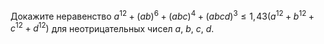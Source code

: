Докажите неравенство $a^{12}+(ab)^6+(abc)^4+(abcd)^3\leq 1,\!43(a^{12}+b^{12}+c^{12}+d^{12})$ для неотрицательных чисел $a$, $b$, $c$, $d$.